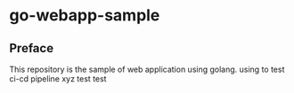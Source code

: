 # go-webapp-sample



## Preface
This repository is the sample of web application using golang.
using to test ci-cd pipeline 
xyz
test
test
